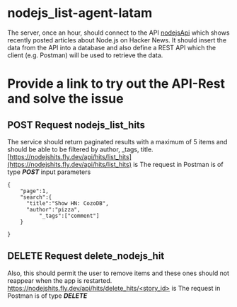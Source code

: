 ﻿# nodejs_list-agent-latam
The server, once an hour, should connect to the API [nodejsApi](https://hn.algolia.com/api/v1/search_by_date?query=nodejs) which shows
recently posted articles about Node.js on Hacker News. It should insert the data from the
API into a database and also define a REST API  which the client (e.g. Postman) will be used
to retrieve the data.

# Provide a link to try out the API-Rest and solve the issue
## POST Request nodejs_list_hits

The service should return paginated results with a maximum of 5 items and should be able
to be filtered by author, _tags, title.
[https://nodejshits.fly.dev/api/hits/list_hits](https://nodejshits.fly.dev/api/hits/list_hits)  is The request in Postman is of type ***POST***
input parameters
```
{
	"page":1,
	"search":{
      "title":"Show HN: CozoDB",
      "author":"pizza",
		  "_tags":["comment"]
	}

}
```
## DELETE Request delete_nodejs_hit

Also, this should permit the user to remove items and
these ones should not reappear when the app is restarted.
[https://nodejshits.fly.dev/api/hits/delete_hits/<story_id>](https://nodejshits.fly.dev/api/hits/delete_hits/)  is The request in Postman is of type ***DELETE***